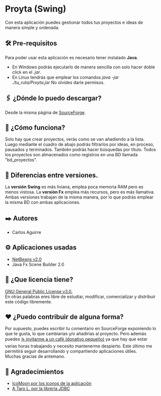 # Proyta (Swing)
Con esta aplicación puedes gestionar todos tus proyectos e ideas de manera simple y ordenada.

## 🛠️ Pre-requisitos
Para poder usar esta aplicación es necesario tener instalado **Java**.
* En Windows podrás ejecutarlo de manera sencilla con solo hacer doble click en el _.jar_.
* En Linux tendrás que emplear los comandos _java -jar ./tu_ruta/Proyta.jar_ No olvides darle permisos.

## 🖇️ ¿Dónde lo puedo descargar?
Desde la misma página de [SourceForge](https://sourceforge.net/projects/proyta/).

## 📖 ¿Cómo funciona?
Solo hay que crear proyectos, verás como se van añadiendo a la lista.
Luego mediante el cuadro de abajo podrás filtrarlos por ideas, en proceso, pausados y terminados. 
También podrás hacer búsquedas por título.
Todos los proyectos son almacenados como registros en una BD llamada "bd_proyectos".

## 🔩 Diferencias entre versiones.
La **versión Swing** es más liviana, emplea poca memoria RAM pero es menos vistosa.
La **versión Fx** emplea más recursos, pero es más llamativa.
Ambas versiones trabajan de la misma manera, por lo que podrás emplear la misma BD con ambas aplicaciones.

## ✒️ Autores
* Carlos Aguirre

## ⚙️ Aplicaciones usadas
* [NetBeans v2.0](https://netbeans.org/)
* Java Fx Scene Builder 2.0

## 📄 ¿Que licencia tiene?
[GNU General Public License v3.0.](LICENSE) </br>
En otras palabras eres libre de estudiar, modificar, comercializar y distribuir este código libremente.

## ❤️ ¿Puedo contribuir de alguna forma?
Por supuesto, puedes escribir tu comentario en SourceForge exponiendo lo que te gusta, lo que cambiarías y/o añadirías al proyecto. Pero además puedes [☕ invitarme a un café (donativo pequeño)](https://ko-fi.com/carlosaguirrev) ya que hay que estar varias horas trabajando y necesito mantenerme despierto. Este último me permitirá seguir desarrollando y compartiendo aplicaciones útiles.</br>
Muchas gracias de antemano.

## 🎁 Agradecimientos
* [IcoMoon por los iconos de la aplicación](https://icomoon.io/)
* [A Taro L. por la librería JDBC](https://github.com/xerial/sqlite-jdbc.git)
